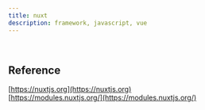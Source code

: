 ```yaml
---
title: nuxt
description: framework, javascript, vue
---
```


<br />

## Reference

[https://nuxtjs.org](https://nuxtjs.org)  
[https://modules.nuxtjs.org/](https://modules.nuxtjs.org/)
